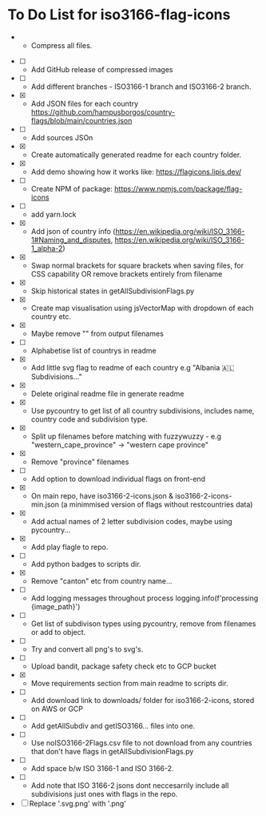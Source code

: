 # To Do List for iso3166-flag-icons

* - Compress all files.
- [ ] - Add GitHub release of compressed images
- [ ] - Add different branches - ISO3166-1 branch and ISO3166-2 branch. 
- [X] - Add JSON files for each country https://github.com/hampusborgos/country-flags/blob/main/countries.json
- [ ] - Add sources JSOn
- [X] - Create automatically generated readme for each country folder.
- [X] - Add demo showing how it works like: https://flagicons.lipis.dev/
- [ ] - Create NPM of package: https://www.npmjs.com/package/flag-icons
- [ ] - add yarn.lock
- [X] - Add json of country info (https://en.wikipedia.org/wiki/ISO_3166-1#Naming_and_disputes, https://en.wikipedia.org/wiki/ISO_3166-1_alpha-2)
- [X] - Swap normal brackets for square brackets when saving files, for CSS capability OR remove brackets entirely from filename
- [X] - Skip historical states in getAllSubdivisionFlags.py 
- [X] - Create map visualisation using jsVectorMap with dropdown of each country etc.
- [X] - Maybe remove "" from output filenames
- [ ] - Alphabetise list of countrys in readme
- [X] - Add little svg flag to readme of each country e.g "Albania 🇦🇱 Subdivisions..."
- [X] - Delete original readme file in generate readme 
- [X] - Use pycountry to get list of all country subdivisions, includes name, country code and subdivision type.
- [X] - Split up filenames before matching with fuzzywuzzy - e.g "western_cape_province" -> "western cape province"
- [X] - Remove "province" filenames
- [ ] - Add option to download individual flags on front-end
- [X] - On main repo, have iso3166-2-icons.json & iso3166-2-icons-min.json (a minimmised version of flags without restcountries data)
- [X] - Add actual names of 2 letter subdivision codes, maybe using pycountry...
- [X] - Add play flagle to repo.
- [ ] - Add python badges to scripts dir.
- [X] - Remove "canton" etc from country name...
- [ ] - Add logging messages throughout process logging.info(f'processing {image_path}')
- [ ] - Get list of subdivison types using pycountry, remove from filenames or add to object. 
- [ ] - Try and convert all png's to svg's.
- [ ] - Upload bandit, package safety check etc to GCP bucket 
- [X] - Move requirements section from main readme to scripts dir.
- [ ] - Add download link to downloads/ folder for iso3166-2-icons, stored on AWS or GCP
- [ ] - Add getAllSubdiv and getISO3166... files into one.
- [ ] - Use noISO3166-2Flags.csv file to not download from any countries that don't have flags in getAllSubdivisionFlags.py
- [ ] - Add space b/w ISO 3166-1 and ISO 3166-2.
- [ ] - Add note that ISO 3166-2 jsons dont neccesarrily include all subdivisions just 
ones with flags in the repo.
- [ ] Replace '.svg.png' with '.png'
<!-- https://flagmeister.github.io/?#repoanalyzer -->